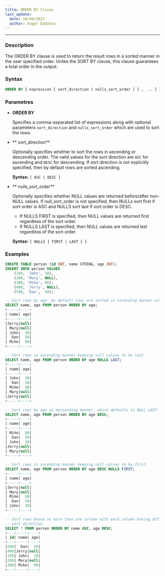 ```yaml
---
title: ORDER BY Clause
last_update:
  date: 10/04/2022
  author: Vugar Dadalov
---
```


<!-- <head>
  <title>ORDER BY Clause</title>
  <meta
    name="description"
    content="ORDER BY Clause"
  />
</head> -->
___

### Description

The ORDER BY clause is used to return the result rows in a sorted manner in the user specified order. Unlike the SORT BY clause, this clause guarantees a total order in the output.

### Syntax

```sql
ORDER BY { expression [ sort_direction | nulls_sort_order ] [ , ... ] }
```

### Parametres

- **ORDER BY**

    Specifies a comma-separated list of expressions along with optional parameters `sort_direction` and `nulls_sort_order` which are used to sort the rows.



- ** sort_direction**

    Optionally specifies whether to sort the rows in ascending or descending order. The valid values for the sort direction are `ASC` for ascending and `DESC` for descending. If sort direction is not explicitly specified, then by default rows are sorted ascending.

  **Syntax:** `[ ASC | DESC ]`


- ** nulls_sort_order**

    Optionally specifies whether NULL values are returned before/after non-NULL values. If null_sort_order is not specified, then NULLs sort first if sort order is ASC and NULLS sort last if sort order is DESC.

  - If NULLS FIRST is specified, then NULL values are returned first regardless of the sort order.
  - If NULLS LAST is specified, then NULL values are returned last regardless of the sort order.

  **Syntax:** `[ NULLS { FIRST | LAST } ]`

### Examples

```sql
CREATE TABLE person (id INT, name STRING, age INT);
INSERT INTO person VALUES
    (100, 'John', 30),
    (200, 'Mary', NULL),
    (300, 'Mike', 80),
    (400, 'Jerry', NULL),
    (500, 'Dan',  50);

-- Sort rows by age. By default rows are sorted in ascending manner with NULL FIRST.
SELECT name, age FROM person ORDER BY age;
+-----+----+
| name| age|
+-----+----+
|Jerry|null|
| Mary|null|
| John|  30|
|  Dan|  50|
| Mike|  80|
+-----+----+

-- Sort rows in ascending manner keeping null values to be last.
SELECT name, age FROM person ORDER BY age NULLS LAST;
+-----+----+
| name| age|
+-----+----+
| John|  30|
|  Dan|  50|
| Mike|  80|
| Mary|null|
|Jerry|null|
+-----+----+

-- Sort rows by age in descending manner, which defaults to NULL LAST.
SELECT name, age FROM person ORDER BY age DESC;
+-----+----+
| name| age|
+-----+----+
| Mike|  80|
|  Dan|  50|
| John|  30|
|Jerry|null|
| Mary|null|
+-----+----+

-- Sort rows in ascending manner keeping null values to be first.
SELECT name, age FROM person ORDER BY age DESC NULLS FIRST;
+-----+----+
| name| age|
+-----+----+
|Jerry|null|
| Mary|null|
| Mike|  80|
|  Dan|  50|
| John|  30|
+-----+----+

-- Sort rows based on more than one column with each column having different
-- sort direction.
SELECT * FROM person ORDER BY name ASC, age DESC;
+---+-----+----+
| id| name| age|
+---+-----+----+
|500|  Dan|  50|
|400|Jerry|null|
|100| John|  30|
|200| Mary|null|
|300| Mike|  80|
+---+-----+----+
```
